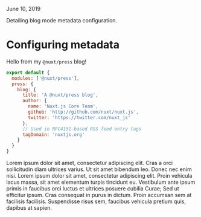 June 10, 2019

Detailing blog mode metadata configuration.

# Configuring metadata

Hello from my `@nuxt/press` blog!

```js
export default {
  modules: ['@nuxt/press'],
  press: {
    blog: {
      title: 'A @nuxt/press blog',
      author: {
        name: 'Nuxt.js Core Team',
        github: 'http://github.com/nuxt/nuxt.js',
        twitter: 'https://twitter.com/nuxt_js'
      },
      // Used in RFC4151-based RSS feed entry tags
      tagDomain: 'nuxtjs.org'
    }
  }
}
```

Lorem ipsum dolor sit amet, consectetur adipiscing elit. Cras a orci 
sollicitudin diam ultrices varius. Ut sit amet bibendum leo. Donec nec enim 
nisi. Lorem ipsum dolor sit amet, consectetur adipiscing elit. Proin vehicula 
lacus massa, sit amet elementum turpis tincidunt eu. Vestibulum ante ipsum 
primis in faucibus orci luctus et ultrices posuere cubilia Curae; Sed ut 
efficitur ipsum. Cras consequat in purus in dictum. Proin accumsan sem at 
facilisis facilisis. Suspendisse risus sem, faucibus vehicula pretium quis, 
dapibus at sapien.
